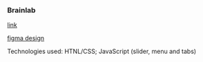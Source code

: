 ### Brainlab

[link](https://zhenia-verbitskaya.github.io/Brainlab/)

[figma design](https://www.figma.com/file/urVPbO4lO4BcsXEtq68tlH/Test-Brainlab-(Copy)?node-id=0%3A1)

Technologies used: HTNL/CSS; JavaScript (slider, menu and tabs)
